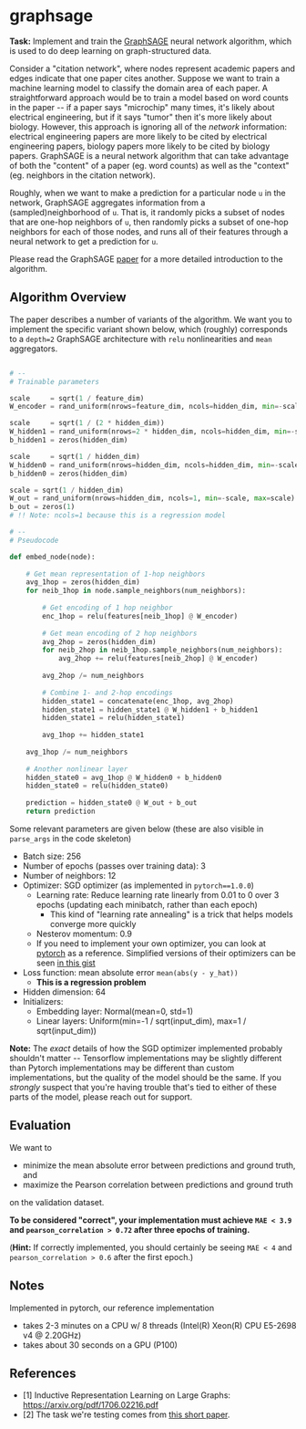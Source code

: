 # graphsage

__Task:__ Implement and train the [GraphSAGE](http://snap.stanford.edu/graphsage/) neural network algorithm, which is used to do deep learning on graph-structured data.

Consider a "citation network", where nodes represent academic papers and edges indicate that one paper cites another.  Suppose we want to train a machine learning model to classify the domain area of each paper.  A straightforward approach would be to train a model based on word counts in the paper -- if a paper says "microchip" many times, it's likely about electrical engineering, but if it says "tumor" then it's more likely about biology.  However, this approach is ignoring all of the _network_ information: electrical engineering papers are more likely to be cited by electrical engineering papers, biology papers more likely to be cited by biology papers.  GraphSAGE is a neural network algorithm that can take advantage of both the "content" of a paper (eg. word counts) as well as the "context" (eg. neighbors in the citation network).

Roughly, when we want to make a prediction for a particular node `u` in the network, GraphSAGE aggregates information from a (sampled)neighborhood of `u`.  That is, it randomly picks a subset of nodes that are one-hop neighbors of `u`, then randomly picks a subset of one-hop neighbors for each of those nodes, and runs all of their features through a neural network to get a prediction for `u`.

Please read the GraphSAGE [paper](https://arxiv.org/pdf/1706.02216.pdf) for a more detailed introduction to the algorithm.  

## Algorithm Overview

The paper describes a number of variants of the algorithm.  We want you to implement the specific variant shown below, which (roughly) corresponds to a `depth=2` GraphSAGE architecture with `relu` nonlinearities and `mean` aggregators.

```python

# --
# Trainable parameters

scale     = sqrt(1 / feature_dim)
W_encoder = rand_uniform(nrows=feature_dim, ncols=hidden_dim, min=-scale, max=scale)

scale     = sqrt(1 / (2 * hidden_dim))
W_hidden1 = rand_uniform(nrows=2 * hidden_dim, ncols=hidden_dim, min=-scale, max=scale)
b_hidden1 = zeros(hidden_dim)

scale     = sqrt(1 / hidden_dim)
W_hidden0 = rand_uniform(nrows=hidden_dim, ncols=hidden_dim, min=-scale, max=scale)
b_hidden0 = zeros(hidden_dim)

scale = sqrt(1 / hidden_dim)
W_out = rand_uniform(nrows=hidden_dim, ncols=1, min=-scale, max=scale)
b_out = zeros(1)
# !! Note: ncols=1 because this is a regression model

# --
# Pseudocode

def embed_node(node):
    
    # Get mean representation of 1-hop neighbors
    avg_1hop = zeros(hidden_dim) 
    for neib_1hop in node.sample_neighbors(num_neighbors):
        
        # Get encoding of 1 hop neighbor
        enc_1hop = relu(features[neib_1hop] @ W_encoder)
        
        # Get mean encoding of 2 hop neighbors
        avg_2hop = zeros(hidden_dim)
        for neib_2hop in neib_1hop.sample_neighbors(num_neighbors):
            avg_2hop += relu(features[neib_2hop] @ W_encoder)
        
        avg_2hop /= num_neighbors
        
        # Combine 1- and 2-hop encodings
        hidden_state1 = concatenate(enc_1hop, avg_2hop)
        hidden_state1 = hidden_state1 @ W_hidden1 + b_hidden1
        hidden_state1 = relu(hidden_state1)
        
        avg_1hop += hidden_state1
    
    avg_1hop /= num_neighbors
    
    # Another nonlinear layer
    hidden_state0 = avg_1hop @ W_hidden0 + b_hidden0
    hidden_state0 = relu(hidden_state0)
    
    prediction = hidden_state0 @ W_out + b_out
    return prediction
```

Some relevant parameters are given below (these are also visible in `parse_args` in the code skeleton)
  - Batch size: 256
  - Number of epochs (passes over training data): 3
  - Number of neighbors: 12
  - Optimizer: SGD optimizer (as implemented in `pytorch==1.0.0`)
    - Learning rate: Reduce learning rate linearly from 0.01 to 0 over 3 epochs (updating each minibatch, rather than each epoch)
      - This kind of "learning rate annealing" is a trick that helps models converge more quickly
    - Nesterov momentum: 0.9
    - If you need to implement your own optimizer, you can look at [pytorch](https://pytorch.org/docs/stable/_modules/torch/optim/sgd.html) as a reference.  Simplified versions of their optimizers can be seen [in this gist](https://gist.github.com/bkj/77bf8eabb52b1dfac41c69085e07fd3d)
  - Loss function: mean absolute error `mean(abs(y - y_hat))`
    - __This is a regression problem__
  - Hidden dimension: 64
  - Initializers: 
    - Embedding layer: Normal(mean=0, std=1)
    - Linear layers: Uniform(min=-1 / sqrt(input_dim), max=1 / sqrt(input_dim))


__Note:__ The _exact_ details of how the SGD optimizer implemented probably shouldn't matter -- Tensorflow implementations may be slightly different than Pytorch implementations may be different than custom implementations, but the quality of the model should be the same.  If you _strongly_ suspect that you're having trouble that's tied to either of these parts of the model, please reach out for support.

## Evaluation

We want to 

  - minimize the mean absolute error between predictions and ground truth, and
  - maximize the Pearson correlation between predictions and ground truth

on the validation dataset.

__To be considered "correct", your implementation must achieve `MAE < 3.9` and `pearson_correlation > 0.72` after three epochs of training.__

(__Hint:__ If correctly implemented, you should certainly be seeing `MAE < 4` and `pearson_correlation > 0.6` after the first epoch.)

## Notes

Implemented in pytorch, our reference implementation
 - takes 2-3 minutes on a CPU w/ 8 threads (Intel(R) Xeon(R) CPU E5-2698 v4 @ 2.20GHz)
 - takes about 30 seconds on a GPU (P100)

## References

- [1] Inductive Representation Learning on Large Graphs: https://arxiv.org/pdf/1706.02216.pdf
- [2] The task we're testing comes from [this short paper](http://perozzi.net/publications/15_www_age.pdf).
